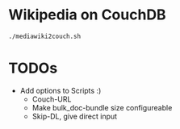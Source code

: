 # Wikipedia on CouchDB
    ./mediawiki2couch.sh

# TODOs
- Add options to Scripts :)
  - Couch-URL
  - Make bulk_doc-bundle size configureable
  - Skip-DL, give direct input